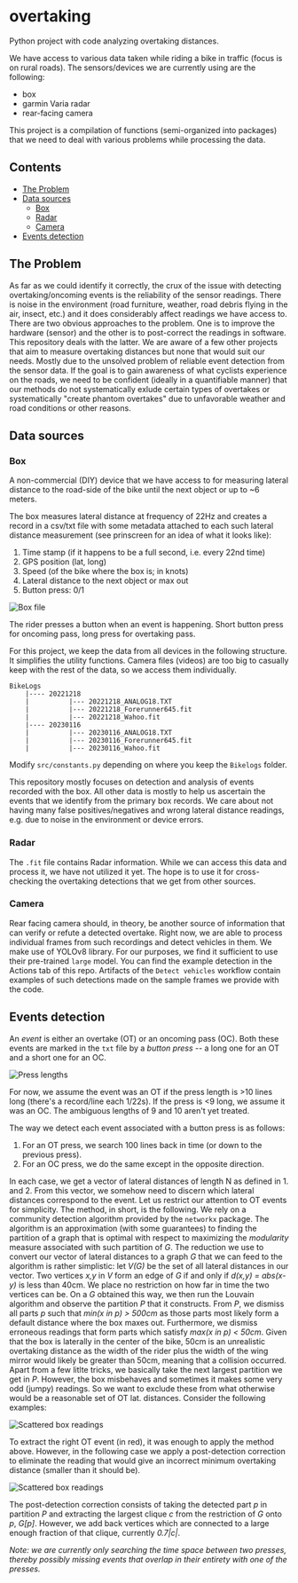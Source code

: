 # overtaking

Python project with code analyzing overtaking distances.

We have access to various data taken while riding a bike in traffic (focus is on rural roads). The sensors/devices we are currently using are the following: 

- box 
- garmin Varia radar
- rear-facing camera

This project is a compilation of functions (semi-organized into packages) that we need to deal with various problems while processing the data.

## Contents

- [The Problem](#the-problem)
- [Data sources](#data-sources)
	- [Box](#box)
	- [Radar](#radar)
	- [Camera](#camera)
- [Events detection](#events-detection)

## The Problem

As far as we could identify it correctly, the crux of the issue with detecting overtaking/oncoming events is the reliability of the sensor readings. There is noise in the environment (road furniture, weather, road debris flying in the air, insect, etc.) and it does considerably affect readings we have access to. There are two obvious approaches to the problem. One is to improve the hardware (sensor) and the other is to post-correct the readings in software. This repository deals with the latter. We are aware of a few other projects that aim to measure overtaking distances but none that would suit our needs. Mostly due to the unsolved problem of reliable event detection from the sensor data. If the goal is to gain awareness of what cyclists experience on the roads, we need to be confident (ideally in a quantifiable manner) that our methods do not systematically exlude certain types of overtakes or systematically "create phantom overtakes" due to unfavorable weather and road conditions or other reasons. 


## Data sources 
### Box

A non-commercial (DIY) device that we have access to for measuring lateral distance to the road-side of the bike until the next object or up to ~6 meters. 

The box measures lateral distance at frequency of 22Hz and creates a record in a csv/txt file with some metadata attached to each such lateral distance measurement (see prinscreen for an idea of what it looks like):
1. Time stamp (if it happens to be a full second, i.e. every 22nd time) 
2. GPS position (lat, long) 
3. Speed (of the bike where the box is; in knots) 
4. Lateral distance to the next object or max out 
5. Button press: 0/1 


![Box file](figures/box_file_preview.png)

The rider presses a button when an event is happening. Short button press for oncoming pass, long press for overtaking pass.

For this project, we keep the data from all devices in the following structure. It simplifies the utility functions. Camera files (videos) are too big to casually keep with the rest of the data, so we access them individually. 

``` text
BikeLogs
	|---- 20221218
	|          |--- 20221218_ANALOG18.TXT
	|          |--- 20221218_Forerunner645.fit
	|          |--- 20221218_Wahoo.fit
	|---- 20230116
	|          |--- 20230116_ANALOG18.TXT
	|          |--- 20230116_Forerunner645.fit
	|          |--- 20230116_Wahoo.fit
```

Modify `src/constants.py` depending on where you keep the `Bikelogs` folder. 

This repository mostly focuses on detection and analysis of events recorded with the box. All other data is mostly to help us ascertain the events that we identify from the primary box records. We care about not having many false positives/negatives and wrong lateral distance readings, e.g. due to noise in the environment or device errors. 

### Radar

The `.fit` file contains Radar information. While we can access this data and process it, we have not utilized it yet. The hope is to use it for cross-checking the overtaking detections that we get from other sources. 

### Camera

Rear facing camera should, in theory, be another source of information that can verify or refute a detected overtake. Right now, we are able to process individual frames from such recordings and detect vehicles in them. We make use of YOLOv8 library. For our purposes, we find it sufficient to use their pre-trained `large` model. You can find the example detection in the Actions tab of this repo. Artifacts of the `Detect vehicles` workflow contain examples of such detections made on the sample frames we provide with the code. 

## Events detection 

An *event* is either an overtake (OT) or an oncoming pass (OC). Both these events are marked in the `txt` file by a *button press* -- a long one for an OT and a short one for an OC.

![Press lengths](figures/press_lengths_hist.png)

For now, we assume the event was an OT if the press length is >10 lines long (there's a record/line each 1/22s). If the press is <9 long, we assume it was an OC. The ambiguous lengths of 9 and 10 aren't yet treated.

The way we detect each event associated with a button press is as follows:

1. For an OT press, we search 100 lines back in time (or down to the previous press).
2. For an OC press, we do the same except in the opposite direction.

In each case, we get a vector of lateral distances of length N as defined in 1. and 2. From this vector, we somehow need to discern which lateral distances correspond to the event. Let us restrict our attention to OT events for simplicity. The method, in short, is the following. We rely on a community detection algorithm provided by the `networkx` package. The algorithm is an approximation (with some guarantees) to finding the partition of a graph that is optimal with respect to maximizing the *modularity* measure associated with such partition of *G*. The reduction we use to convert our vector of lateral distances to a graph *G* that we can feed to the algorithm is rather simplistic: let *V(G)* be the set of all lateral distances in our vector. Two vertices *x,y* in *V* form an edge of *G* if and only if *d(x,y) = abs(x-y)* is less than 40cm. We place no restriction on how far in time the two vertices can be. On a *G* obtained this way, we then run the Louvain algorithm and observe the partition *P* that it constructs. From *P*, we dismiss all parts *p* such that *min(x in p) > 500cm* as those parts most likely form a default distance where the box maxes out. Furthermore, we dismiss erroneous readings that form parts which satisfy *max(x in p) < 50cm*. Given that the box is laterally in the center of the bike, 50cm is an unrealistic overtaking distance as the width of the rider plus the width of the wing mirror would likely be greater than 50cm, meaning that a collision occurred. Apart from a few litlte tricks, we basically take the next largest partition we get in *P*. However, the box misbehaves and sometimes it makes some very odd (jumpy) readings. So we want to exclude these from what otherwise would be a reasonable set of OT lat. distances. Consider the following examples:

![Scattered box readings](figures/scattered_box_readings_no-corrections.png)

To extract the right OT event (in red), it was enough to apply the method above. However, in the following case we apply a post-detection correction to eliminate the reading that would give an incorrect minimum overtaking distance (smaller than it should be).

![Scattered box readings](figures/scattered_box_readings_corrected.png)

The post-detection correction consists of taking the detected part *p* in partition *P* and extracting the largest clique *c* from the restriction of *G* onto *p*, *G[p]*. However, we add back vertices which are connected to a large enough fraction of that clique, currently *0.7|c|*. 

*Note: we are currently only searching the time space between two presses, thereby possibly missing events that overlap in their entirety with one of the presses.*
